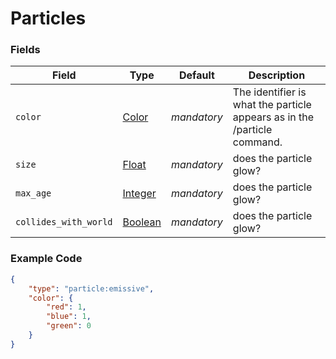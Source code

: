 # Particles

### Fields

   Field   | Type | Default | Description
-----------|------|---------|-------------
`color` | [Color](data_types/color.md) | *mandatory* | The identifier is what the particle appears as in the /particle command.
`size` | [Float](../submodules/apoli-docs/docs/data_types/float.md) | *mandatory* | does the particle glow?
`max_age` | [Integer](../submodules/apoli-docs/docs/data_types/integer.md) | *mandatory* | does the particle glow?
`collides_with_world` | [Boolean](../submodules/apoli-docs/docs/data_types/boolean.md) | *mandatory* | does the particle glow?

### Example Code

```json
{
	"type": "particle:emissive",
	"color": {
		"red": 1,
		"blue": 1,
		"green": 0
	}
}
```
